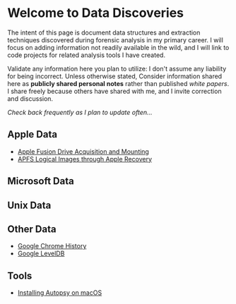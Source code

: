 # Welcome to Data Discoveries

The intent of this page is document data structures and extraction techniques discovered during forensic analysis in my primary career.  I will focus on adding information not readily available in the wild, and I will link to code projects for related analysis tools I have created.

Validate any information here you plan to utilize: I don't assume any liability for being incorrect.  Unless otherwise stated, Consider information shared here as **publicly shared personal notes** rather than published *white papers*.  I share freely because others have shared with me, and I invite correction and discussion.

*Check back frequently as I plan to update often...*

## Apple Data

- [Apple Fusion Drive Acquisition and Mounting](Apple/AppleFusionDrives.md)
- [APFS Logical Images through Apple Recovery](Apple/APFSImaging.md)

## Microsoft Data

## Unix Data

## Other Data

- [Google Chrome History](OtherData/GoogleChromeHistory.md)
- [Google LevelDB](OtherData/LevelDB.md)

## Tools

- [Installing Autopsy on macOS](tools/InstallingAutopsyOnMacOS.md)
